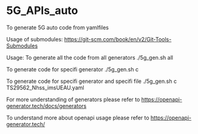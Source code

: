 # 5G_APIs_auto
To generate 5G auto code from yamlfiles

Usage of submodules:
https://git-scm.com/book/en/v2/Git-Tools-Submodules

Usage:
To generate all the code from all generators
./5g_gen.sh all 

To generate code for specifi generator
./5g_gen.sh c

To generate code for specifi generator and specifi file
./5g_gen.sh c TS29562_Nhss_imsUEAU.yaml

For more understanding of generators 
please refer to https://openapi-generator.tech/docs/generators

To understand more about openapi usage 
please refer to https://openapi-generator.tech/
